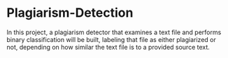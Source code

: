 # Plagiarism-Detection

In this project, a plagiarism detector that examines a text file and performs binary classification will be built, labeling that file as either plagiarized or not, depending on how similar the text file is to a provided source text.

